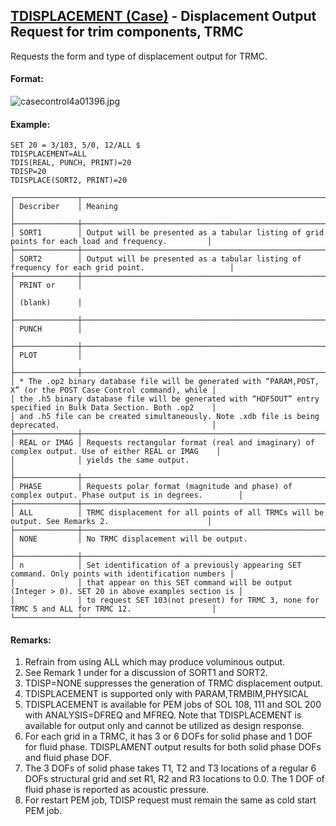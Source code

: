 ## [TDISPLACEMENT (Case)](https://nexus.hexagon.com/documentationcenter/bundle/MSC_Nastran_2022.4/page/Nastran_Combined_Book/qrg/casecontrol4a/TOC.TDISPLACEMENT.Case.xhtml) - Displacement Output Request for trim components, TRMC

Requests the form and type of displacement output for TRMC.

#### Format:

![casecontrol4a01396.jpg](https://help-be.hexagonmi.com/bundle/MSC_Nastran_2022.4/page/Nastran_Combined_Book/qrg/casecontrol4a/../../../assets/casecontrol4a01396.jpg?_LANG=enus)  

#### Example:

```nastran
SET 20 = 3/103, 5/0, 12/ALL $
TDISPLACEMENT=ALL
TDIS(REAL, PUNCH, PRINT)=20
TDISP=20
TDISPLACE(SORT2, PRINT)=20
```

```text
┌──────────────┬───────────────────────────────────────────────────────────────────────────────────────────────────┐
│ Describer    │ Meaning                                                                                           │
├──────────────┼───────────────────────────────────────────────────────────────────────────────────────────────────┤
│ SORT1        │ Output will be presented as a tabular listing of grid points for each load and frequency.         │
├──────────────┼───────────────────────────────────────────────────────────────────────────────────────────────────┤
│ SORT2        │ Output will be presented as a tabular listing of frequency for each grid point.                   │
├──────────────┼───────────────────────────────────────────────────────────────────────────────────────────────────┤
│ PRINT or     │                                                                                                   │
│ (blank)      │                                                                                                   │
├──────────────┼───────────────────────────────────────────────────────────────────────────────────────────────────┤
│ PUNCH        │                                                                                                   │
├──────────────┼───────────────────────────────────────────────────────────────────────────────────────────────────┤
│ PLOT         │                                                                                                   │
├──────────────┼───────────────────────────────────────────────────────────────────────────────────────────────────┤
│ * The .op2 binary database file will be generated with “PARAM,POST, X” (or the POST Case Control command), while │
│ the .h5 binary database file will be generated with “HDF5OUT” entry specified in Bulk Data Section. Both .op2    │
│ and .h5 file can be created simultaneously. Note .xdb file is being deprecated.                                  │
├──────────────┼───────────────────────────────────────────────────────────────────────────────────────────────────┤
│ REAL or IMAG │ Requests rectangular format (real and imaginary) of complex output. Use of either REAL or IMAG    │
│              │ yields the same output.                                                                           │
├──────────────┼───────────────────────────────────────────────────────────────────────────────────────────────────┤
│ PHASE        │ Requests polar format (magnitude and phase) of complex output. Phase output is in degrees.        │
├──────────────┼───────────────────────────────────────────────────────────────────────────────────────────────────┤
│ ALL          │ TRMC displacement for all points of all TRMCs will be output. See Remarks 2.                      │
├──────────────┼───────────────────────────────────────────────────────────────────────────────────────────────────┤
│ NONE         │ No TRMC displacement will be output.                                                              │
├──────────────┼───────────────────────────────────────────────────────────────────────────────────────────────────┤
│ n            │ Set identification of a previously appearing SET command. Only points with identification numbers │
│              │ that appear on this SET command will be output (Integer > 0). SET 20 in above examples section is │
│              │ to request SET 103(not present) for TRMC 3, none for TRMC 5 and ALL for TRMC 12.                  │
└──────────────┴───────────────────────────────────────────────────────────────────────────────────────────────────┘
```

#### Remarks:

1. Refrain from using ALL which may produce voluminous output.
2. See Remark 1 under   for a discussion of SORT1 and SORT2.
3. TDISP=NONE suppresses the generation of TRMC displacement output.
4. TDISPLACEMENT is supported only with PARAM,TRMBIM,PHYSICAL
5. TDISPLACEMENT is available for PEM jobs of SOL 108, 111 and SOL 200 with ANALYSIS=DFREQ and MFREQ. Note that TDISPLACEMENT is available for output only and cannot be utilized as design response.
6. For each grid in a TRMC, it has 3 or 6 DOFs for solid phase and 1 DOF for fluid phase. TDISPLAMENT output results for both solid phase DOFs and fluid phase DOF.
7. The 3 DOFs of solid phase takes T1, T2 and T3 locations of a regular 6 DOFs structural grid and set R1, R2 and R3 locations to 0.0. The 1 DOF of fluid phase is reported as acoustic pressure.
8. For restart PEM job, TDISP request must remain the same as cold start PEM job.
